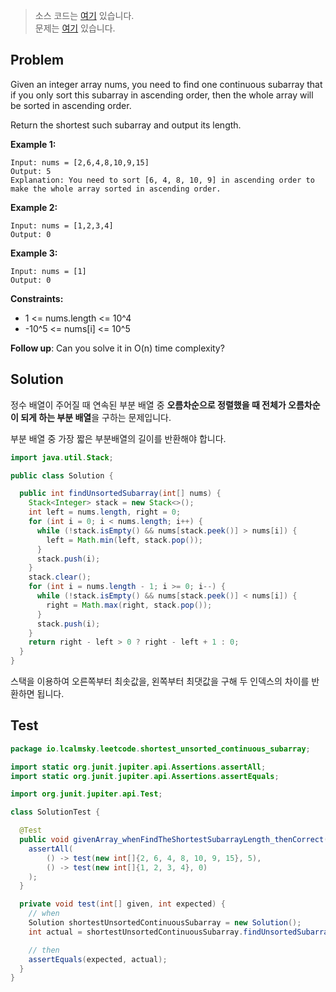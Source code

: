 > 소스 코드는 [여기](https://github.com/lcalmsky/leetcode/blob/master/src/main/java/io/lcalmsky/leetcode/shortest_unsorted_continuous_subarray/Solution.java) 있습니다.  
> 문제는 [여기](https://leetcode.com/problems/shortest-unsorted-continuous-subarray/) 있습니다.

## Problem

Given an integer array nums, you need to find one continuous subarray that if you only sort this subarray in ascending order, then the whole array will be sorted in ascending order.

Return the shortest such subarray and output its length.

**Example 1:**
```text
Input: nums = [2,6,4,8,10,9,15]
Output: 5
Explanation: You need to sort [6, 4, 8, 10, 9] in ascending order to make the whole array sorted in ascending order.
```

**Example 2:**
```text
Input: nums = [1,2,3,4]
Output: 0
```

**Example 3:**
```text
Input: nums = [1]
Output: 0
```

**Constraints:**

* 1 <= nums.length <= 10^4
* -10^5 <= nums[i] <= 10^5

**Follow up**: Can you solve it in O(n) time complexity?

## Solution

정수 배열이 주어질 때 연속된 부분 배열 중 **오름차순으로 정렬했을 때 전체가 오름차순이 되게 하는 부분 배열**을 구하는 문제입니다.

부분 배열 중 가장 짧은 부분배열의 길이를 반환해야 합니다.

```java
import java.util.Stack;

public class Solution {

  public int findUnsortedSubarray(int[] nums) {
    Stack<Integer> stack = new Stack<>();
    int left = nums.length, right = 0;
    for (int i = 0; i < nums.length; i++) {
      while (!stack.isEmpty() && nums[stack.peek()] > nums[i]) {
        left = Math.min(left, stack.pop());
      }
      stack.push(i);
    }
    stack.clear();
    for (int i = nums.length - 1; i >= 0; i--) {
      while (!stack.isEmpty() && nums[stack.peek()] < nums[i]) {
        right = Math.max(right, stack.pop());
      }
      stack.push(i);
    }
    return right - left > 0 ? right - left + 1 : 0;
  }
}
```

스택을 이용하여 오른쪽부터 최솟값을, 왼쪽부터 최댓값을 구해 두 인덱스의 차이를 반환하면 됩니다.

## Test

```java
package io.lcalmsky.leetcode.shortest_unsorted_continuous_subarray;

import static org.junit.jupiter.api.Assertions.assertAll;
import static org.junit.jupiter.api.Assertions.assertEquals;

import org.junit.jupiter.api.Test;

class SolutionTest {

  @Test
  public void givenArray_whenFindTheShortestSubarrayLength_thenCorrect() {
    assertAll(
        () -> test(new int[]{2, 6, 4, 8, 10, 9, 15}, 5),
        () -> test(new int[]{1, 2, 3, 4}, 0)
    );
  }

  private void test(int[] given, int expected) {
    // when
    Solution shortestUnsortedContinuousSubarray = new Solution();
    int actual = shortestUnsortedContinuousSubarray.findUnsortedSubarray(given);

    // then
    assertEquals(expected, actual);
  }
}
```